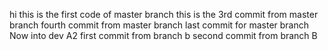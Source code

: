 hi this is the first code of master branch
this is the 3rd commit from master branch
fourth commit from master branch
last commit for master branch
Now into dev A2
first commit from branch b
second commit from branch B

